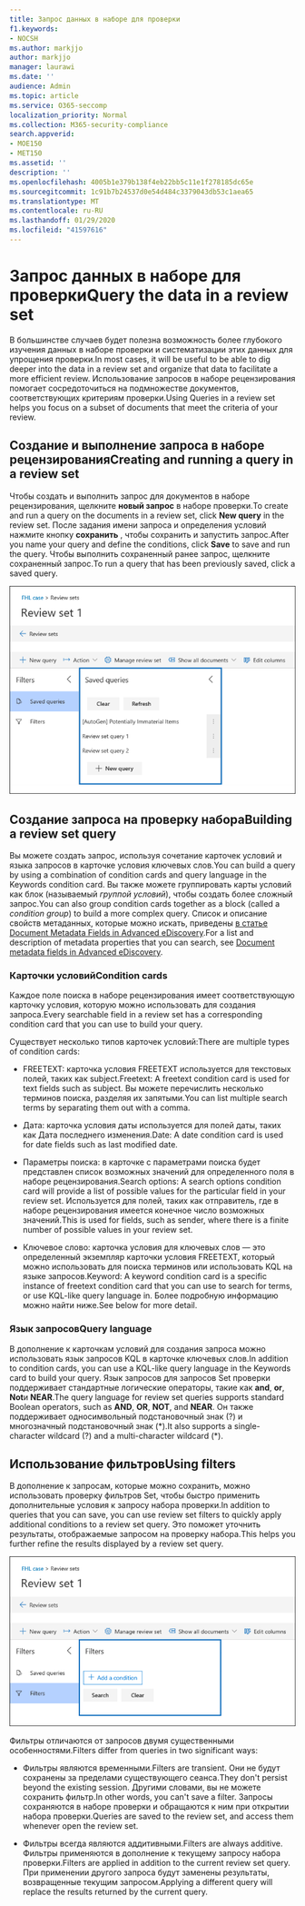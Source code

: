 ```yaml
---
title: Запрос данных в наборе для проверки
f1.keywords:
- NOCSH
ms.author: markjjo
author: markjjo
manager: laurawi
ms.date: ''
audience: Admin
ms.topic: article
ms.service: O365-seccomp
localization_priority: Normal
ms.collection: M365-security-compliance
search.appverid:
- MOE150
- MET150
ms.assetid: ''
description: ''
ms.openlocfilehash: 4005b1e379b138f4eb22bb5c11e1f278185dc65e
ms.sourcegitcommit: 1c91b7b24537d0e54d484c3379043db53c1aea65
ms.translationtype: MT
ms.contentlocale: ru-RU
ms.lasthandoff: 01/29/2020
ms.locfileid: "41597616"
---
```

# <a name="query-the-data-in-a-review-set"></a><span data-ttu-id="8c05e-102">Запрос данных в наборе для проверки</span><span class="sxs-lookup"><span data-stu-id="8c05e-102">Query the data in a review set</span></span>

<span data-ttu-id="8c05e-103">В большинстве случаев будет полезна возможность более глубокого изучения данных в наборе проверки и систематизации этих данных для упрощения проверки.</span><span class="sxs-lookup"><span data-stu-id="8c05e-103">In most cases, it will be useful to be able to dig deeper into the data in a review set and organize that data to facilitate a more efficient review.</span></span> <span data-ttu-id="8c05e-104">Использование запросов в наборе рецензирования помогает сосредоточиться на подмножестве документов, соответствующих критериям проверки.</span><span class="sxs-lookup"><span data-stu-id="8c05e-104">Using Queries in a review set helps you focus on a subset of documents that meet the criteria of your review.</span></span>

## <a name="creating-and-running-a-query-in-a-review-set"></a><span data-ttu-id="8c05e-105">Создание и выполнение запроса в наборе рецензирования</span><span class="sxs-lookup"><span data-stu-id="8c05e-105">Creating and running a query in a review set</span></span>

<span data-ttu-id="8c05e-106">Чтобы создать и выполнить запрос для документов в наборе рецензирования, щелкните **новый запрос** в наборе проверки.</span><span class="sxs-lookup"><span data-stu-id="8c05e-106">To create and run a query on the documents in a review set, click **New query** in the review set.</span></span> <span data-ttu-id="8c05e-107">После задания имени запроса и определения условий нажмите кнопку **сохранить** , чтобы сохранить и запустить запрос.</span><span class="sxs-lookup"><span data-stu-id="8c05e-107">After you name your query and define the conditions, click **Save** to save and run the query.</span></span> <span data-ttu-id="8c05e-108">Чтобы выполнить сохраненный ранее запрос, щелкните сохраненный запрос.</span><span class="sxs-lookup"><span data-stu-id="8c05e-108">To run a query that has been previously saved, click a saved query.</span></span>

![Просмотр запросов Set](media/AeDReviewSetQueries.png)

## <a name="building-a-review-set-query"></a><span data-ttu-id="8c05e-110">Создание запроса на проверку набора</span><span class="sxs-lookup"><span data-stu-id="8c05e-110">Building a review set query</span></span>

<span data-ttu-id="8c05e-111">Вы можете создать запрос, используя сочетание карточек условий и языка запросов в карточке условия ключевых слов.</span><span class="sxs-lookup"><span data-stu-id="8c05e-111">You can build a query by using a combination of condition cards and query language in the Keywords condition card.</span></span> <span data-ttu-id="8c05e-112">Вы также можете группировать карты условий как блок (называемый *группой условий*), чтобы создать более сложный запрос.</span><span class="sxs-lookup"><span data-stu-id="8c05e-112">You can also group condition cards together as a block (called a *condition group*) to build a more complex query.</span></span> <span data-ttu-id="8c05e-113">Список и описание свойств метаданных, которые можно искать, приведены [в статье Document Metadata Fields in Advanced eDiscovery](document-metadata-fields-in-Advanced-eDiscovery.md).</span><span class="sxs-lookup"><span data-stu-id="8c05e-113">For a list and description of metadata properties that you can search, see [Document metadata fields in Advanced eDiscovery](document-metadata-fields-in-Advanced-eDiscovery.md).</span></span>

### <a name="condition-cards"></a><span data-ttu-id="8c05e-114">Карточки условий</span><span class="sxs-lookup"><span data-stu-id="8c05e-114">Condition cards</span></span>

<span data-ttu-id="8c05e-115">Каждое поле поиска в наборе рецензирования имеет соответствующую карточку условия, которую можно использовать для создания запроса.</span><span class="sxs-lookup"><span data-stu-id="8c05e-115">Every searchable field in a review set has a corresponding condition card that you can use to build your query.</span></span>

<span data-ttu-id="8c05e-116">Существует несколько типов карточек условий:</span><span class="sxs-lookup"><span data-stu-id="8c05e-116">There are multiple types of condition cards:</span></span>

- <span data-ttu-id="8c05e-117">FREETEXT: карточка условия FREETEXT используется для текстовых полей, таких как subject.</span><span class="sxs-lookup"><span data-stu-id="8c05e-117">Freetext: A freetext condition card is used for text fields such as subject.</span></span> <span data-ttu-id="8c05e-118">Вы можете перечислить несколько терминов поиска, разделяя их запятыми.</span><span class="sxs-lookup"><span data-stu-id="8c05e-118">You can list multiple search terms by separating them out with a comma.</span></span>

- <span data-ttu-id="8c05e-119">Дата: карточка условия даты используется для полей даты, таких как Дата последнего изменения.</span><span class="sxs-lookup"><span data-stu-id="8c05e-119">Date: A date condition card is used for date fields such as last modified date.</span></span>

- <span data-ttu-id="8c05e-120">Параметры поиска: в карточке с параметрами поиска будет представлен список возможных значений для определенного поля в наборе рецензирования.</span><span class="sxs-lookup"><span data-stu-id="8c05e-120">Search options: A search options condition card will provide a list of possible values for the particular field in your review set.</span></span> <span data-ttu-id="8c05e-121">Используется для полей, таких как отправитель, где в наборе рецензирования имеется конечное число возможных значений.</span><span class="sxs-lookup"><span data-stu-id="8c05e-121">This is used for fields, such as sender, where there is a finite number of possible values in your review set.</span></span>

- <span data-ttu-id="8c05e-122">Ключевое слово: карточка условия для ключевых слов — это определенный экземпляр карточки условия FREETEXT, который можно использовать для поиска терминов или использовать KQL на языке запросов.</span><span class="sxs-lookup"><span data-stu-id="8c05e-122">Keyword: A keyword condition card is a specific instance of freetext condition card that you can use to search for terms, or use KQL-like query language in.</span></span> <span data-ttu-id="8c05e-123">Более подробную информацию можно найти ниже.</span><span class="sxs-lookup"><span data-stu-id="8c05e-123">See below for more detail.</span></span>

### <a name="query-language"></a><span data-ttu-id="8c05e-124">Язык запросов</span><span class="sxs-lookup"><span data-stu-id="8c05e-124">Query language</span></span>

<span data-ttu-id="8c05e-125">В дополнение к карточкам условий для создания запроса можно использовать язык запросов KQL в карточке ключевых слов.</span><span class="sxs-lookup"><span data-stu-id="8c05e-125">In addition to condition cards, you can use a KQL-like query language in the Keywords card to build your query.</span></span> <span data-ttu-id="8c05e-126">Язык запросов для запросов Set проверки поддерживает стандартные логические операторы, такие как **and**, **or**, **Not**и **NEAR**.</span><span class="sxs-lookup"><span data-stu-id="8c05e-126">The query language for review set queries supports standard Boolean operators, such as **AND**, **OR**, **NOT**, and **NEAR**.</span></span> <span data-ttu-id="8c05e-127">Он также поддерживает односимвольный подстановочный знак (?) и многозначный подстановочный знак (\*).</span><span class="sxs-lookup"><span data-stu-id="8c05e-127">It also supports a single-character wildcard (?) and a multi-character wildcard (\*).</span></span>

## <a name="using-filters"></a><span data-ttu-id="8c05e-128">Использование фильтров</span><span class="sxs-lookup"><span data-stu-id="8c05e-128">Using filters</span></span>

<span data-ttu-id="8c05e-129">В дополнение к запросам, которые можно сохранить, можно использовать проверку фильтров Set, чтобы быстро применить дополнительные условия к запросу набора проверки.</span><span class="sxs-lookup"><span data-stu-id="8c05e-129">In addition to queries that you can save, you can use review set filters to quickly apply additional conditions to a review set query.</span></span> <span data-ttu-id="8c05e-130">Это поможет уточнить результаты, отображаемые запросом на проверку набора.</span><span class="sxs-lookup"><span data-stu-id="8c05e-130">This helps you further refine the results displayed by a review set query.</span></span>

![Обзор набора фильтров](media/AeDReviewSetFilters.png)

<span data-ttu-id="8c05e-132">Фильтры отличаются от запросов двумя существенными особенностями.</span><span class="sxs-lookup"><span data-stu-id="8c05e-132">Filters differ from queries in two significant ways:</span></span>

- <span data-ttu-id="8c05e-133">Фильтры являются временными.</span><span class="sxs-lookup"><span data-stu-id="8c05e-133">Filters are transient.</span></span> <span data-ttu-id="8c05e-134">Они не будут сохранены за пределами существующего сеанса.</span><span class="sxs-lookup"><span data-stu-id="8c05e-134">They don't persist beyond the existing session.</span></span> <span data-ttu-id="8c05e-135">Другими словами, вы не можете сохранить фильтр.</span><span class="sxs-lookup"><span data-stu-id="8c05e-135">In other words, you can't save a filter.</span></span> <span data-ttu-id="8c05e-136">Запросы сохраняются в наборе проверки и обращаются к ним при открытии набора проверки.</span><span class="sxs-lookup"><span data-stu-id="8c05e-136">Queries are saved to the review set, and access them whenever open the review set.</span></span>

- <span data-ttu-id="8c05e-137">Фильтры всегда являются аддитивными.</span><span class="sxs-lookup"><span data-stu-id="8c05e-137">Filters are always additive.</span></span> <span data-ttu-id="8c05e-138">Фильтры применяются в дополнение к текущему запросу набора проверки.</span><span class="sxs-lookup"><span data-stu-id="8c05e-138">Filters are applied in addition to the current review set query.</span></span> <span data-ttu-id="8c05e-139">При применении другого запроса будут заменены результаты, возвращенные текущим запросом.</span><span class="sxs-lookup"><span data-stu-id="8c05e-139">Applying a different query will replace the results returned by the current query.</span></span>
